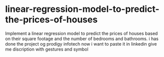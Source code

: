 # linear-regression-model-to-predict-the-prices-of-houses
Implement a linear regression model to predict the prices of houses based on their square footage and the number of bedrooms and bathrooms. i has done the project og prodigy infotech now i want to paste it in linkedin give me discription with gestures and symbol
